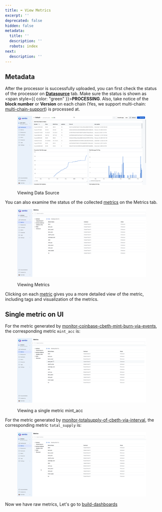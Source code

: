 ```yaml
---
title: ➡ View Metrics
excerpt: ''
deprecated: false
hidden: false
metadata:
  title: ''
  description: ''
  robots: index
next:
  description: ''
---
```

## Metadata

After the processor is successfully uploaded, you can first check the status of the processor on [**Datasource**](ui-layout) tab. Make sure the status is shown as <span style={{ color: "green" }}>**PROCESSING**</span>. Also, take notice of the **block number** or **Version** on each chain (Yes, we support multi-chain: [multi-chain-support](multi-chain-support "mention")) is processed at.

<figure>
  <img src="https://raw.githubusercontent.com/sentioxyz/docs/v1.0/.gitbook/assets/datasource.gif" alt="">
  <figcaption>
    <p>Viewing Data Source</p>
  </figcaption>
</figure>

You can also examine the status of the collected [metrics](ui-layout) on the Metrics tab.

<figure>
  <img src="https://raw.githubusercontent.com/sentioxyz/docs/v1.0/.gitbook/assets/image (5) (4) (1).png" alt="">
  <figcaption>
    <p>Viewing Metrics</p>
  </figcaption>
</figure>

Clicking on each [metric](metrics) gives you a more detailed view of the metric, including tags and visualization of the metrics.

## Single metric on UI

For the metric generated by [monitor-coinbase-cbeth-mint-burn-via-events](monitor-coinbase-cbeth-mint-burn-via-events "mention"), the corresponding metric `mint_acc` is:

<figure>
  <img src="https://raw.githubusercontent.com/sentioxyz/docs/v1.0/.gitbook/assets/mintAcc.gif" alt="">
  <figcaption>
    <p>Viewing a single metric mint_acc</p>
  </figcaption>
</figure>

For the metric generated by [monitor-totalsupply-of-cbeth-via-interval](monitor-totalsupply-of-cbeth-via-interval "mention"), the corresponding metric `total_supply` is:

<figure>
  <img src="https://raw.githubusercontent.com/sentioxyz/docs/v1.0/.gitbook/assets/totalSupply.gif" alt="">
  <figcaption></figcaption>
</figure>

Now we have raw metrics, Let's go to [build-dashboards](build-dashboards "mention")